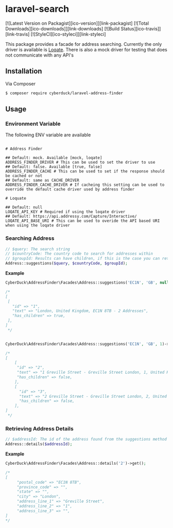 # laravel-search

[![Latest Version on Packagist][ico-version]][link-packagist]
[![Total Downloads][ico-downloads]][link-downloads]
[![Build Status][ico-travis]][link-travis]
[![StyleCI][ico-styleci]][link-styleci]

This package provides a facade for address searching. Currently the only driver is available is [Loqate](https://www.loqate.com). There is also a mock driver for testing that does not communicate with any API's

## Installation

Via Composer

``` bash
$ composer require cyberduck/laravel-address-finder
```

## Usage

### Environment Variable

The following ENV variable are available

```dotenv

# Address Finder

## Default: mock. Available [mock, loqate]
ADDRESS_FINDER_DRIVER # This can be used to set the driver to use 
## Default: false. Available [true, false]
ADDRESS_FINDER_CACHE # This can be used to set if the response should be cached or not
## Default: same as CACHE_DRIVER
ADDRESS_FINDER_CACHE_DRIVER # If cacheing this setting can be used to override the default cache driver used by address finder

# Loquate

## Default: null
LOQATE_API_KEY # Required if using the loqate driver
## Default: https://api.addressy.com/Capture/Interactive/
LOQATE_API_BASE_URI # This can be used to overide the API based URI when using the loqate driver
```

### Searching Address

```php
// $query: The search string
// $countryCode: The country code to search for addresses within
// $groupId: Results can have children, if this is the case you can retrieve the results children by passing the ID
Address::suggestions($query, $countryCode, $groupId);
```

**Example**

```php
CyberDuck\AddressFinder\Facades\Address::suggestions('EC1N', 'GB', null)->get();

/*
[
 [
   "id" => "1",
   "text" => "London, United Kingdom, EC1N 8TB - 2 Addresses",
   "has_children" => true,
 ],
]
 */


CyberDuck\AddressFinder\Facades\Address::suggestions('EC1N', 'GB', 1)->get();

/*
[
    [
     "id" => "2",
     "text" => "1 Greville Street - Greville Street London, 1, United Kingdom, EC1N 8TB",
     "has_children" => false,
    ],
    [
      "id" => "3",
      "text" => "2 Greville Street - Greville Street London, 2, United Kingdom, EC1N 8TB",
      "has_children" => false,
    ],
]
 */
```

### Retrieving Address Details

```php
// $addressId: The id of the address found from the suggestions method
Address::details($addressId);
```

**Example**

```php
CyberDuck\AddressFinder\Facades\Address::details('2')->get();

/*
[
     "postal_code" => "EC1N 8TB",
     "province_code" => "",
     "state" => "",
     "city" => "London",
     "address_line_1" => "Greville Street",
     "address_line_2" => "1",
     "address_line_3" => "",
]
*/
```